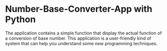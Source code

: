 # Number-Base-Converter-App with Python 

The application contains a simple function that display the actual function of a conversion of base number. This application is a user-friendly kind of system that can help you understand some new programming techniques.
